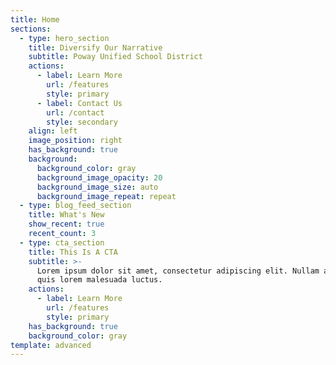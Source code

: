```yaml
---
title: Home
sections:
  - type: hero_section
    title: Diversify Our Narrative
    subtitle: Poway Unified School District
    actions:
      - label: Learn More
        url: /features
        style: primary
      - label: Contact Us
        url: /contact
        style: secondary
    align: left
    image_position: right
    has_background: true
    background:
      background_color: gray
      background_image_opacity: 20
      background_image_size: auto
      background_image_repeat: repeat
  - type: blog_feed_section
    title: What's New
    show_recent: true
    recent_count: 3
  - type: cta_section
    title: This Is A CTA
    subtitle: >-
      Lorem ipsum dolor sit amet, consectetur adipiscing elit. Nullam a metus
      quis lorem malesuada luctus.
    actions:
      - label: Learn More
        url: /features
        style: primary
    has_background: true
    background_color: gray
template: advanced
---
```

